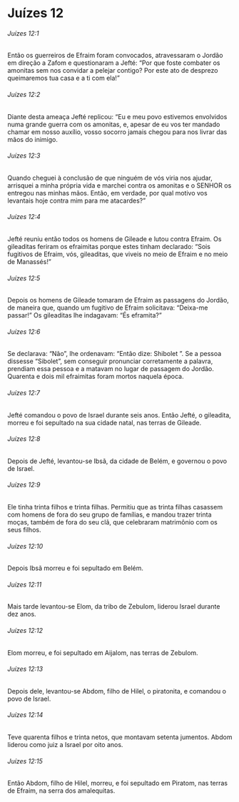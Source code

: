 # Juízes 12

###### Juízes 12:1

Então os guerreiros de Efraim foram convocados, atravessaram o Jordão em direção a Zafom e questionaram a Jefté: “Por que foste combater os amonitas sem nos convidar a pelejar contigo? Por este ato de desprezo queimaremos tua casa e a ti com ela!”

###### Juízes 12:2

Diante desta ameaça Jefté replicou: “Eu e meu povo estivemos envolvidos numa grande guerra com os amonitas, e, apesar de eu vos ter mandado chamar em nosso auxílio, vosso socorro jamais chegou para nos livrar das mãos do inimigo.

###### Juízes 12:3

Quando cheguei à conclusão de que ninguém de vós viria nos ajudar, arrisquei a minha própria vida e marchei contra os amonitas e o SENHOR os entregou nas minhas mãos. Então, em verdade, por qual motivo vos levantais hoje contra mim para me atacardes?”

###### Juízes 12:4

Jefté reuniu então todos os homens de Gileade e lutou contra Efraim. Os gileaditas feriram os efraimitas porque estes tinham declarado: “Sois fugitivos de Efraim, vós, gileaditas, que viveis no meio de Efraim e no meio de Manassés!”

###### Juízes 12:5

Depois os homens de Gileade tomaram de Efraim as passagens do Jordão, de maneira que, quando um fugitivo de Efraim solicitava: “Deixa-me passar!” Os gileaditas lhe indagavam: “És eframita?”

###### Juízes 12:6

Se declarava: “Não”, lhe ordenavam: “Então dize: Shibolet ”. Se a pessoa dissesse “Sibolet”, sem conseguir pronunciar corretamente a palavra, prendiam essa pessoa e a matavam no lugar de passagem do Jordão. Quarenta e dois mil efraimitas foram mortos naquela época.

###### Juízes 12:7

Jefté comandou o povo de Israel durante seis anos. Então Jefté, o gileadita, morreu e foi sepultado na sua cidade natal, nas terras de Gileade.

###### Juízes 12:8

Depois de Jefté, levantou-se Ibsã, da cidade de Belém, e governou o povo de Israel.

###### Juízes 12:9

Ele tinha trinta filhos e trinta filhas. Permitiu que as trinta filhas casassem com homens de fora do seu grupo de famílias, e mandou trazer trinta moças, também de fora do seu clã, que celebraram matrimônio com os seus filhos.

###### Juízes 12:10

Depois Ibsã morreu e foi sepultado em Belém.

###### Juízes 12:11

Mais tarde levantou-se Elom, da tribo de Zebulom, liderou Israel durante dez anos.

###### Juízes 12:12

Elom morreu, e foi sepultado em Aijalom, nas terras de Zebulom.

###### Juízes 12:13

Depois dele, levantou-se Abdom, filho de Hilel, o piratonita, e comandou o povo de Israel.

###### Juízes 12:14

Teve quarenta filhos e trinta netos, que montavam setenta jumentos. Abdom liderou como juiz a Israel por oito anos.

###### Juízes 12:15

Então Abdom, filho de Hilel, morreu, e foi sepultado em Piratom, nas terras de Efraim, na serra dos amalequitas.

